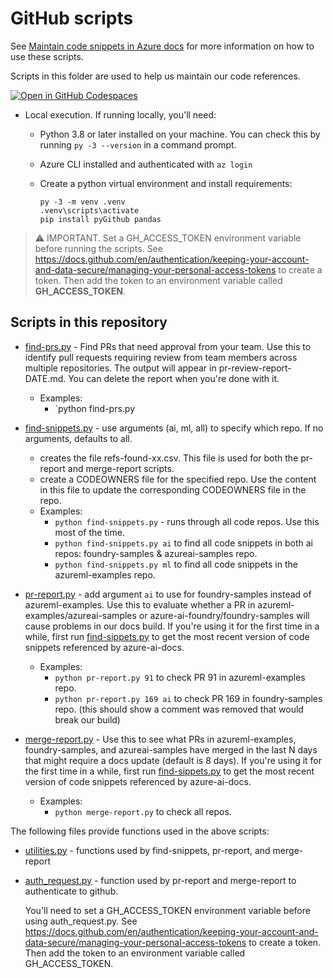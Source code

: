 # GitHub scripts

See [Maintain code snippets in Azure docs](docs/code-snippets.md) for more information on how to use these scripts.

Scripts in this folder are used to help us maintain our code references.  

[![Open in GitHub Codespaces](https://github.com/codespaces/badge.svg)](https://codespaces.new/sdgilley/content-maintenance?quickstart=1) 

* Local execution.  If running locally, you'll need:

    * Python 3.8 or later installed on your machine.  You can check this by running `py -3 --version` in a command prompt.
    * Azure CLI installed and authenticated with `az login`
    * Create a python virtual environment and install requirements:

        ```
        py -3 -m venv .venv
        .venv\scripts\activate
        pip install pyGithub pandas
        ```
  
 > ⚠️ IMPORTANT.   Set a GH_ACCESS_TOKEN environment variable before running the scripts. See https://docs.github.com/en/authentication/keeping-your-account-and-data-secure/managing-your-personal-access-tokens to create a token.  Then add the token to an environment variable called **GH_ACCESS_TOKEN**.


##  Scripts in this repository

* [find-prs.py](find-prs.py) - Find PRs that need approval from your team. Use this to identify pull requests requiring review from team members across multiple repositories. The output will appear in pr-review-report-DATE.md.  You can delete the report when you're done with it.
    * Examples:
        * `python find-prs.py



* [find-snippets.py](find-snippets.py) - use arguments (ai, ml, all) to specify which repo. If no arguments, defaults to all.
    * creates the file refs-found-xx.csv.  This file is used for both the pr-report and merge-report scripts.
    * create a CODEOWNERS file for the specified repo.  Use the content in this file to update the corresponding CODEOWNERS file in the repo.
    * Examples:
        * `python find-snippets.py` - runs through all code repos.  Use this most of the time.
        * `python find-snippets.py ai` to find all code snippets in both ai repos: foundry-samples &  azureai-samples repo.
        * `python find-snippets.py ml` to find all code snippets in the azureml-examples repo.

* [pr-report.py](pr-report.py) - add argument `ai` to use for foundry-samples instead of azureml-examples. Use this to evaluate whether a PR in azureml-examples/azureai-samples or azure-ai-foundry/foundry-samples will cause problems in our docs build.  If you're using it for the first time in a while, first run [find-sippets.py](find-snippets.py) to get the most recent version of code snippets referenced by azure-ai-docs.
    * Examples:
        * `python pr-report.py 91` to check PR 91 in  azureml-examples repo.
        * `python pr-report.py 169 ai` to check PR 169 in foundry-samples repo. (this should show a comment was removed that would break our build)

* [merge-report.py](merge-report.py) -  Use this to see what PRs in azureml-examples, foundry-samples, and azureai-samples have merged in the last N days that might require a docs update (default is 8 days). If you're using it for the first time in a while, first run [find-sippets.py](find-snippets.py) to get the most recent version of code snippets referenced by azure-ai-docs.
    * Examples:
        * `python merge-report.py` to check all repos.

The following files provide functions used in the above scripts:

* [utilities.py](utilities.py) - functions used by find-snippets, pr-report, and merge-report
* [auth_request.py](auth.py) - function used by pr-report and merge-report to authenticate to github.
    
    You'll need to set a GH_ACCESS_TOKEN environment variable before using auth_request.py. See https://docs.github.com/en/authentication/keeping-your-account-and-data-secure/managing-your-personal-access-tokens to create a token.  Then add the token to an environment variable called GH_ACCESS_TOKEN.
